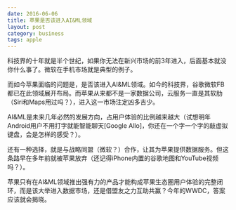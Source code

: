 ```yaml
---
date: 2016-06-06
title: 苹果是否该进入AI&ML领域
layout: post
category: business
tags: apple
---
```


科技界的十年就是半个世纪，如果你无法在新兴市场的前3年进入，后面基本就没你什么事了。微软在手机市场就是典型的例子。

而如今苹果面临的问题是，是否该进入AI&ML领域。如今的科技界，谷歌微软FB都已在此领域展开布局。而苹果从来都不是一家数据公司，云服务一直是其软肋（Siri和Maps用过吗？），进入这一市场注定凶多吉少。

AI&ML是未来几年必然的发展方向，占用户体验的比例越来越大（试想明年Android用户不用打字就能智能聊天[Google Allo]，你还在一个字一个字的敲虚拟键盘，会是怎样的感受？）。

还有一种选择，就是与战略同盟（微软？）合作，让其为苹果提供数据服务。但这条路早在多年前就被苹果放弃（还记得iPhone内置的谷歌地图和YouTube视频吗？）。

苹果只有在AI&ML领域推出强有力的产品才能构成苹果生态圈用户体验的完整闭环，而是该大举进入数据市场，还是借盟友之力互助共赢？今年的WWDC，答案应该就会揭晓。

